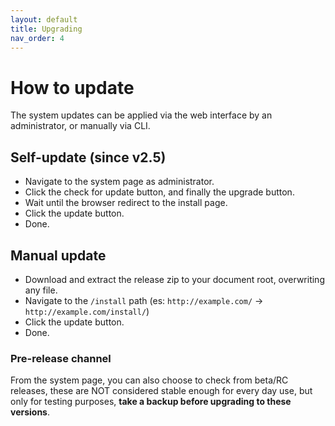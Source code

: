 ```yaml
---
layout: default
title: Upgrading
nav_order: 4
---
```


# How to update

The system updates can be applied via the web interface by an administrator, or manually via CLI.

## Self-update (since v2.5)
+ Navigate to the system page as administrator.
+ Click the check for update button, and finally the upgrade button.
+ Wait until the browser redirect to the install page.
+ Click the update button.
+ Done.


## Manual update
+ Download and extract the release zip to your document root, overwriting any file.
+ Navigate to the `/install` path (es: `http://example.com/` -> `http://example.com/install/`)
+ Click the update button.
+ Done.

### Pre-release channel

From the system page, you can also choose to check from beta/RC releases, these are NOT considered stable enough for every day use, but only for testing purposes, **take a backup before upgrading to these versions**.